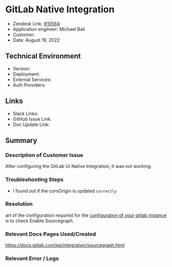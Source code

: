 
# GitLab Native Integration <!-- Ticket Title  Hint: include keywords to make it searchable -->

- Zendesk Link: [#10564](https://sourcegraph.zendesk.com/agent/tickets/10564)
- Application engineer: Michael Bali
- Customer: <!-- Redact if this contains personally identifying information -->
- Date: August 19, 2022

<!-- Data populated from integration, speak to Ben Gordon or Michael Bali if not working -->
<!-- During Internal team trial, fill missing data manually (we are waiting for all data to sync) -->

## Technical Environment
- Version: ​
- Deployment:
- External Services:
- Auth Providers:


## Links
<!-- Data for application engineer manual entry -->
- Slack Links:
- GitHub Issue Link:
- Doc Update Link:

## Summary
### Description of Customer Issue
After configuring the GitLab UI Native Integration, It was not working.

### Troubleshooting Steps
- I found out if the corsOrigin is updated `correctly`


### Resolution
art of the configuration required for the [configuration of your gitlab instance](https://docs.gitlab.com/ee/integration/sourcegraph.html) is to check Enable Sourcegraph.

### Relevant Docs Pages Used/Created
https://docs.gitlab.com/ee/integration/sourcegraph.html
### Relevant Error / Logs
<!-- Please redact keys, tokens, and personal identifying information -->


<!-- Once complete, upload a copy to https://github.com/sourcegraph/support-tools-internal/tree/main/resolved-tickets as a .md file -->
<!-- Name the file 10564.md -->
